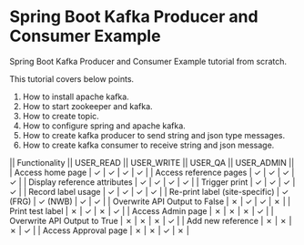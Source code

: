 # Spring Boot Kafka Producer and Consumer Example
Spring Boot Kafka Producer and Consumer Example tutorial from scratch.

This tutorial covers below points.

1. How to install apache kafka.
2. How to start zookeeper and kafka.
3. How to create topic.
4. How to configure spring and apache kafka.
5. How to create kafka producer to send string and json type messages.
6. How to create kafka consumer to receive string and json message.



|| Functionality || USER_READ || USER_WRITE || USER_QA || USER_ADMIN ||
| Access home page | ✓ | ✓ | ✓ | ✓ |
| Access reference pages | ✓ | ✓ | ✓ | ✓ |
| Display reference attributes | ✓ | ✓ | ✓ | ✓ |
| Trigger print | ✓ | ✓ | ✓ | ✓ |
| Record label usage | ✓ | ✓ | ✓ | ✓ |
| Re-print label (site-specific) | ✓ (FRG) | ✓ (NWB) | ✓ | ✓ |
| Overwrite API Output to False | ✗ | ✓ | ✓ | ✗ |
| Print test label | ✗ | ✓ | ✗ | ✓ |
| Access Admin page | ✗ | ✗ | ✗ | ✓ |
| Overwrite API Output to True | ✗ | ✗ | ✗ | ✓ |
| Add new reference | ✗ | ✗ | ✗ | ✓ |
| Access Approval page | ✗ | ✗ | ✓ | ✗ |
